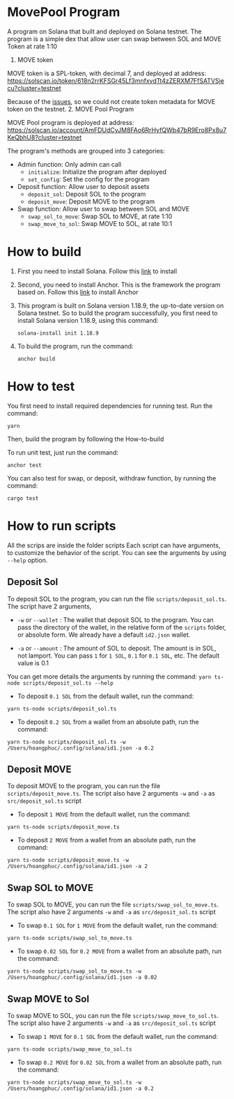 # MovePool Program

A program on Solana that built and deployed on Solana testnet. The program is a simple dex that allow user can swap between SOL and MOVE Token at rate 1:10

1. MOVE token
 
MOVE token is a SPL-token, with decimal 7, and deployed at address:
https://solscan.io/token/618n2rrKFSGr45Lf3mnfxvdTt4zZERXM7FfSATVSjecu?cluster=testnet

Because of the [issues]( https://github.com/metaplex-foundation/mpl-token-metadata/issues/91),  so we could not create token metadata for MOVE token on the testnet. 
2. MOVE Pool Program

MOVE Pool program is deployed at address:
https://solscan.io/account/AmFDUdCyJM8FAo6RrHyfQWb47bR9Ero8Px8u7KeQbhU8?cluster=testnet

The program's methods are grouped into 3 categories:
- Admin function: Only admin can call
  - `initialize`: Initialize the program after deployed
  - `set_config`: Set the config for the program
- Deposit function: Allow user to deposit assets
  - `deposit_sol`: Deposit SOL to the program
  - `deposit_move`: Deposit MOVE to the program
- Swap function: Allow user to swap between SOL and MOVE
  - `swap_sol_to_move`: Swap SOL to MOVE, at rate 1:10
  - `swap_move_to_sol`: Swap MOVE to SOL, at rate 10:1

# How to build
1. First you need to install Solana. Follow this [link](https://docs.solanalabs.com/cli/install) to install
2. Second, you need to install Anchor. This is the framework the program based on. Follow this [link](https://book.anchor-lang.com/getting_started/installation.html) to install Anchor
3. This program is built on Solana version 1.18.9, the up-to-date version on Solana testnet.
So to build the program successfully, you first need to install Solana version 1.18.9, using this command:
 
    ` solana-install init 1.18.9
    `
4. To build the program, run the command: 
 
     `anchor build`
# How to test
You first need to install required dependencies for running test. Run the command:

`yarn`

Then, build the program by following the How-to-build

To run unit test, just run the command:

`anchor test`

You can also test for swap, or deposit, withdraw function, by running the command:

`cargo test`

# How to run scripts
All the scrips are inside the folder scripts
Each script can have arguments, to customize the behavior of the script. You can see the arguments by using `--help` option.
## Deposit Sol
To deposit SOL to the program, you can run the file `scripts/deposit_sol.ts`.
The script have 2 arguments, 

- `-w` or `--wallet` : The wallet that deposit SOL to the program. You can pass the directory of the wallet, in the relative form of the `scripts` folder, or absolute form.
We already have a default `id2.json` wallet.

- `-a` or `--amount` : The amount of SOL to deposit. The amount is in SOL, not lamport. You can pass `1` for `1 SOL`, `0.1` for `0.1 SOL`, etc. The default value is 0.1

You can get more details the arguments by running the command:
`yarn ts-node scripts/deposit_sol.ts --help`

- To deposit `0.1 SOL` from the default wallet, run the command:

`yarn ts-node scripts/deposit_sol.ts`

- To deposit `0.2 SOL` from a wallet from an absolute path, run the command:

`yarn ts-node scripts/deposit_sol.ts -w /Users/hoangphuc/.config/solana/id1.json -a 0.2`

## Deposit MOVE
To deposit MOVE to the program, you can run the file `scripts/deposit_move.ts`. The script also have 2 arguments `-w` and `-a` as `src/deposit_sol.ts` script

- To deposit `1 MOVE` from the default wallet, run the command:

`yarn ts-node scripts/deposit_move.ts`

- To deposit `2 MOVE` from a wallet from an absolute path, run the command:

`yarn ts-node scripts/deposit_move.ts -w /Users/hoangphuc/.config/solana/id1.json -a 2`

## Swap SOL to MOVE
To swap SOL to MOVE, you can run the file `scripts/swap_sol_to_move.ts`. The script also have 2 arguments `-w` and `-a` as `src/deposit_sol.ts` script
- To swap `0.1 SOL` for `1 MOVE` from the default wallet, run the command:
 
`yarn ts-node scripts/swap_sol_to_move.ts`
- To swap `0.02 SOL` for `0.2 MOVE` from a wallet from an absolute path, run the command:
 
`yarn ts-node scripts/swap_sol_to_move.ts -w /Users/hoangphuc/.config/solana/id1.json -a 0.02`

## Swap MOVE to Sol
To swap MOVE to SOL, you can run the file `scripts/swap_move_to_sol.ts`. The script also have 2 arguments `-w` and `-a` as `src/deposit_sol.ts` script
- To swap `1 MOVE` for `0.1 SOL` from the default wallet, run the command:

`yarn ts-node scripts/swap_move_to_sol.ts`
- To swap `0.2 MOVE` for `0.02 SOL` from a wallet from an absolute path, run the command:

`yarn ts-node scripts/swap_move_to_sol.ts -w /Users/hoangphuc/.config/solana/id1.json -a 0.2`
